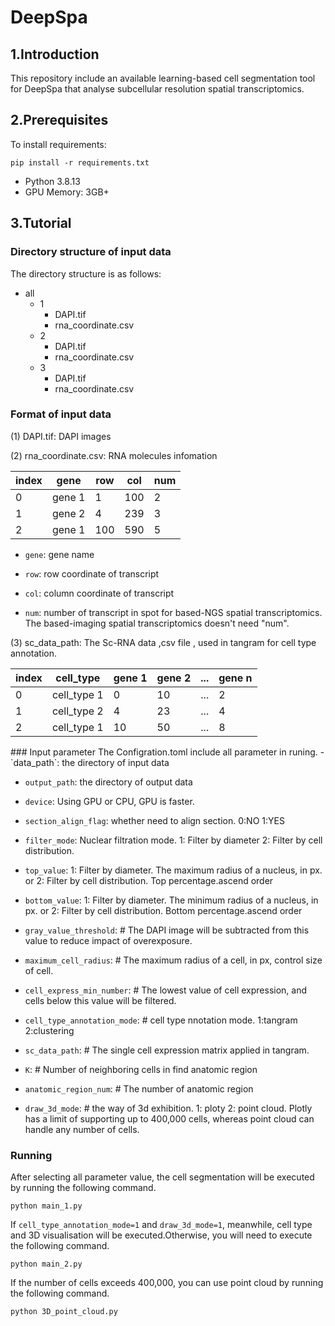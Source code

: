 # DeepSpa
## 1.Introduction
This repository include an available learning-based cell segmentation tool for DeepSpa that analyse subcellular resolution spatial transcriptomics.
## 2.Prerequisites
To install requirements:  
```
pip install -r requirements.txt
```  
- Python 3.8.13  
- GPU Memory: 3GB+  
## 3.Tutorial
### Directory structure of input data
The directory structure is as follows:  

- all
  - 1 
    - DAPI.tif 
    - rna_coordinate.csv
  - 2 
    - DAPI.tif 
    - rna_coordinate.csv
  - 3
    - DAPI.tif 
    - rna_coordinate.csv


### Format of input data
(1) DAPI.tif: DAPI images  

(2) rna_coordinate.csv: RNA molecules infomation   
<div align="center">
  
| index | gene | row | col | num |
| ------- | ------- | ------- | ------- | ------- |
| 0 | gene 1 | 1 | 100 | 2 |
| 1 | gene 2 | 4 | 239 | 3 |
| 2 | gene 1 | 100 | 590 | 5 |

</div>

- `gene`: gene name
  
- `row`: row coordinate of transcript
  
- `col`: column coordinate of transcript
  
- `num`: number of transcript in spot for based-NGS spatial transcriptomics. The based-imaging spatial transcriptomics doesn't need "num".
  
(3) sc_data_path: The Sc-RNA data ,csv file , used in tangram for cell type annotation.
<div align="center">
  
| index | cell_type | gene 1 | gene 2 | ...  | gene n |
| ------- | ------- | ------- | ------- | ------- | ------- |
| 0 | cell_type 1 | 0 | 10 | ... | 2 |
| 1 | cell_type 2 | 4 | 23 | ... | 4 |
| 2 | cell_type 1 | 10 | 50 | ... | 8 |

</div>
### Input parameter
The Configration.toml include all parameter in runing.
- `data_path`: the directory of input data

- `output_path`: the directory of output data

- `device`: Using GPU or CPU, GPU is faster. 

- `section_align_flag`: whether need to align section. 0:NO 1:YES

- `filter_mode`: Nuclear filtration mode. 1: Filter by diameter 2: Filter by cell distribution.

- `top_value`: 1: Filter by diameter. The maximum radius of a nucleus, in px. or  2: Filter by cell distribution. Top percentage.ascend order

- `bottom_value`: 1: Filter by diameter. The minimum radius of a nucleus, in px. or 2: Filter by cell distribution. Bottom percentage.ascend order

- `gray_value_threshold`: # The DAPI image will be subtracted from this value to reduce impact of overexposure.

- `maximum_cell_radius`: # The maximum radius of a cell, in px, control size of cell.

- `cell_express_min_number`: # The lowest value of cell expression, and cells below this value will be filtered.

- `cell_type_annotation_mode`: # cell type nnotation mode. 1:tangram 2:clustering

- `sc_data_path`: # The single cell expression matrix applied in tangram.

- `K`: # Number of neighboring cells in find anatomic region

- `anatomic_region_num`: # The number of anatomic region

- `draw_3d_mode`:  # the way of 3d exhibition. 1: ploty 2: point cloud. Plotly has a limit of supporting up to 400,000 cells, whereas point cloud can handle any number of cells.


### Running
After selecting all parameter value, the cell segmentation will be executed by running the following command.

```
python main_1.py
```

If `cell_type_annotation_mode=1` and `draw_3d_mode=1`, meanwhile, cell type and 3D visualisation will be executed.Otherwise, you will need to execute the following command.

```
python main_2.py
```

If the number of cells exceeds 400,000, you can use point cloud by running the following command.
```
python 3D_point_cloud.py
```
